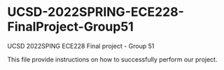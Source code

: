 # UCSD-2022SPRING-ECE228-FinalProject-Group51
UCSD 2022SPING ECE228 Final project - Group 51

This file provide instructions on how to successfully perform our project.
